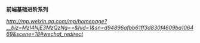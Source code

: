**前端基础进阶系列**

*http://mp.weixin.qq.com/mp/homepage?__biz=MzI4NjE3MzQzNg==&hid=1&sn=d94896afbb61ff3d830f4609ba106469&scene=18#wechat_redirect*